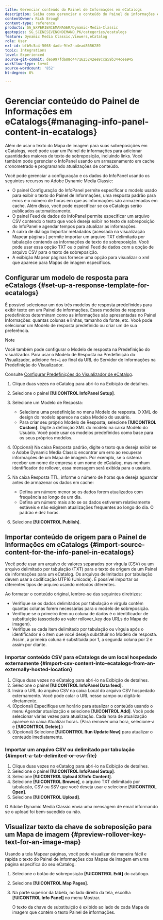 ```yaml
---
title: Gerenciar conteúdo do Painel de Informações em eCatalogs
description: Saiba como gerenciar o conteúdo do Painel de informações em eCatalogs no Adobe Dynamic Media Classic.
contentOwner: Rick Brough
content-type: reference
products: SG_EXPERIENCEMANAGER/Dynamic-Media-Classic
geptopics: SG_SCENESEVENONDEMAND_PK/categories/ecatalogs
feature: Dynamic Media Classic,Viewers,eCatalog
role: User
exl-id: bfb9c5a4-5068-4adb-9fe2-a4ead8656289
topic: Integrations
level: Experienced
source-git-commit: de6997fda88c4471625242ee9cca59b344cee945
workflow-type: tm+mt
source-wordcount: '852'
ht-degree: 0%

---
```


# Gerenciar conteúdo do Painel de Informações em eCatalogs{#managing-info-panel-content-in-ecatalogs}

Além de usar o texto do Mapa de imagem para suas sobreposições em eCatalogs, você pode usar um Painel de informações para adicionar quantidades maiores de texto de sobreposição, incluindo links. Você também pode gerenciar o InfoPanel usando um armazenamento em cache cronometrado e programando atualizações de conteúdo.

Você pode gerenciar a configuração e os dados do InfoPanel usando os seguintes recursos no Adobe Dynamic Media Classic:

* O painel Configuração do InfoPanel permite especificar o modelo usado para exibir o texto do Painel de Informações, uma resposta padrão para erros e o número de horas em que as informações são armazenadas em cache. Além disso, você pode especificar se os eCatalogs serão publicados automaticamente.
* O painel Feed de dados do InfoPanel permite especificar um arquivo CSV contendo o texto que você deseja exibir no texto de sobreposição do InfoPanel e agendar tempos para atualizar as informações.
* A caixa de diálogo Importar metadados (acessada na visualização Mapear páginas ) permite importar um arquivo TXT delimitado por tabulação contendo as informações de texto de sobreposição. Você pode usar essa opção TXT ou o painel Feed de dados com a opção de arquivo CSV para o texto de sobreposição.
* A exibição Mapear páginas fornece uma opção para visualizar o xml que aparece para Mapas de imagem específicos.

## Configurar um modelo de resposta para eCatalogs {#set-up-a-response-template-for-ecatalogs}

É possível selecionar um dos três modelos de resposta predefinidos para exibir texto em um Painel de informações. Esses modelos de resposta predefinidos determinam como as informações são apresentadas no Painel Informações: quantas colunas e linhas, tamanho da fonte, etc. Você pode selecionar um Modelo de resposta predefinido ou criar um de sua preferência.

>[!NOTE]
>
>Você também pode configurar o Modelo de resposta na Predefinição do visualizador. Para usar o Modelo de Resposta na Predefinição do Visualizador, adicione `fmt=1` ao final da URL do Servidor de Informações na Predefinição do Visualizador.
>
>Consulte [Configurar Predefinições do Visualizador de eCatalog](setting-ecatalog-viewer-presets.md#setting_up_ecatalog_viewer_presets).

1. Clique duas vezes no eCatalog para abri-lo na Exibição de detalhes.
1. Selecione o painel **[!UICONTROL InfoPanel Setup]**.
1. Selecione um Modelo de Resposta:

   * Selecione uma predefinição no menu Modelo de resposta. O XML do design do modelo aparece na caixa Modelo do usuário.
   * Para criar seu próprio Modelo de Resposta, selecione **[!UICONTROL Custom]**. Digite a definição XML do modelo na caixa Modelo do Usuário. Você pode usar os modelos predefinidos como base para os seus próprios modelos.

1. (Opcional) Na caixa Resposta padrão, digite o texto que deseja exibir se o Adobe Dynamic Media Classic encontrar um erro ao recuperar informações de um Mapa de imagem. Por exemplo, se o sistema receber um nome de empresa e um nome de eCatalog, mas nenhum identificador de rollover, essa mensagem será exibida para o usuário.
1. Na caixa Resposta TTL, informe o número de horas que deseja aguardar antes de armazenar os dados em cache:

   * Defina um número menor se os dados forem atualizados com frequência ao longo de um dia.
   * Defina um número mais alto se os dados estiverem relativamente estáveis e não exigirem atualizações frequentes ao longo do dia. O padrão é dez horas.

1. Selecione **[!UICONTROL Publish]**.

## Importar conteúdo de origem para o Painel de Informações em eCatalogs {#import-source-content-for-the-info-panel-in-ecatalogs}

Você pode usar um arquivo de valores separados por vírgula (CSV) ou um arquivo delimitado por tabulação (TXT) para o texto de origem de um Painel de informações para um eCatalog. Os arquivos delimitados por tabulação devem usar a codificação UTF16 (Unicode). É possível importar os diferentes tipos de arquivo usando métodos diferentes.

Ao formatar o conteúdo original, lembre-se das seguintes diretrizes:

* Verifique se os dados delimitados por tabulação e vírgula contêm quantas colunas forem necessárias para o modelo de sobreposição.
* Verifique se o primeiro item ou coluna de dados é o identificador de substituição (associado ao valor rollover_key dos URLs do Mapa de imagem).
* Verifique se cada item delimitado por tabulação ou vírgula após o identificador é o item que você deseja substituir no Modelo de resposta. Assim, a primeira coluna é substituída por $1$, a segunda coluna por $2$ e assim por diante.

### Importar conteúdo CSV para eCatalogs de um local hospedado externamente {#import-csv-content-into-ecatalogs-from-an-externally-hosted-location}

1. Clique duas vezes no eCatalog para abri-lo na Exibição de detalhes.
1. Selecione o painel **[!UICONTROL InfoPanel Data feed]**.
1. Insira o URL do arquivo CSV na caixa Local do arquivo CSV hospedado externamente. Você pode colar o URL nesse campo ou digitá-lo diretamente.
1. (Opcional) Especifique um horário para atualizar o conteúdo usando o menu Agendar atualização e selecione **[!UICONTROL Add]**. Você pode selecionar várias vezes para atualização. Cada hora de atualização aparece na caixa Atualizar horas. (Para remover uma hora, selecione-a e **[!UICONTROL Delete]**.)
1. (Opcional) Selecione **[!UICONTROL Run Update Now]** para atualizar o conteúdo imediatamente.

### Importar um arquivo CSV ou delimitado por tabulação {#import-a-tab-delimited-or-csv-file}

<!-- 

Comment Type: remark
Last Modified By: unknown unknown 
Last Modified Date: 

<p>SR changed this section 10/23/2012</p>

 -->

1. Clique duas vezes no eCatalog para abri-lo na Exibição de detalhes.
1. Selecione o painel **[!UICONTROL InfoPanel Setup]**.
1. Selecione **[!UICONTROL Upload S7Info Content]**.
1. Selecione **[!UICONTROL Browse]**, o arquivo TXT delimitado por tabulação, CSV ou SSV que você deseja usar e selecione **[!UICONTROL Open]**.
1. Selecione **[!UICONTROL Upload]**.

O Adobe Dynamic Media Classic envia uma mensagem de email informando se o upload foi bem-sucedido ou não.

## Visualizar texto da chave de sobreposição para um Mapa de imagem {#preview-rollover-key-text-for-an-image-map}

Usando a tela Mapear páginas, você pode visualizar de maneira fácil e rápida o texto do Painel de informações dos Mapas de imagem em uma página específica do seu eCatalog.

1. Selecione o botão de sobreposição **[!UICONTROL Edit]** do catálogo.
1. Selecione **[!UICONTROL Map Pages]**.
1. Na parte superior da tabela, no lado direito da tela, escolha **[!UICONTROL Info Panel]** no menu Mostrar.

   O texto da chave de substituição é exibido ao lado de cada Mapa de imagem que contém o texto Painel de informações.

